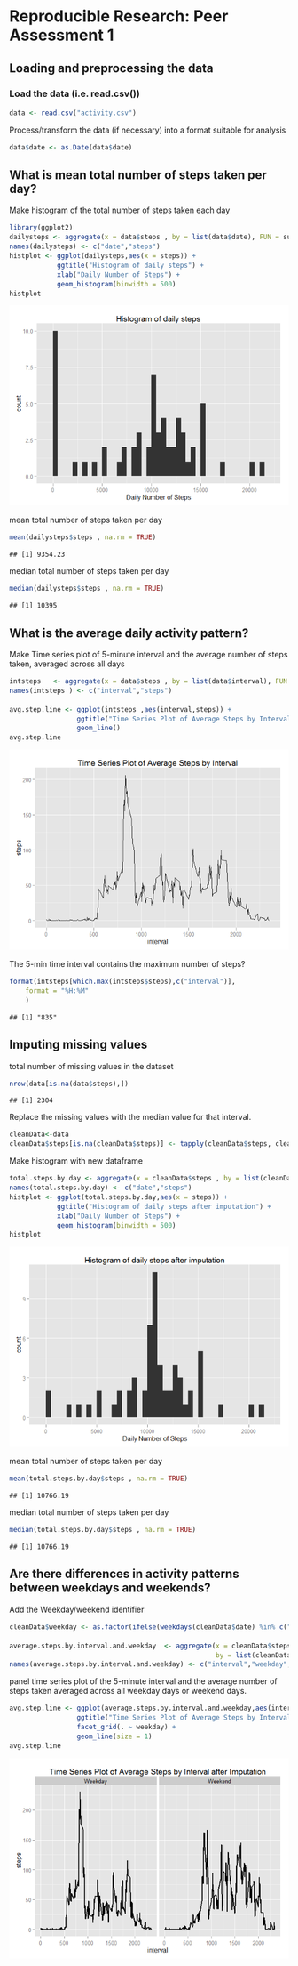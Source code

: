 # Reproducible Research: Peer Assessment 1


## Loading and preprocessing the data

### Load the data (i.e. read.csv())

```r
data <- read.csv("activity.csv")
```

Process/transform the data (if necessary) into a format suitable for analysis

```r
data$date <- as.Date(data$date)
```

## What is mean total number of steps taken per day?
Make histogram of the total number of steps taken each day

```r
library(ggplot2)
dailysteps <- aggregate(x = data$steps , by = list(data$date), FUN = sum ,na.rm=TRUE)
names(dailysteps) <- c("date","steps")
histplot <- ggplot(dailysteps,aes(x = steps)) +
            ggtitle("Histogram of daily steps") +
            xlab("Daily Number of Steps") +
            geom_histogram(binwidth = 500)
histplot
```

![](PA1_template_files/figure-html/unnamed-chunk-3-1.png) 

mean total number of steps taken per day

```r
mean(dailysteps$steps , na.rm = TRUE)
```

```
## [1] 9354.23
```

median total number of steps taken per day

```r
median(dailysteps$steps , na.rm = TRUE)
```

```
## [1] 10395
```

## What is the average daily activity pattern?
Make Time series plot of 5-minute interval and the average number of steps taken, averaged across all days

```r
intsteps   <- aggregate(x = data$steps , by = list(data$interval), FUN = mean ,na.rm=TRUE)
names(intsteps ) <- c("interval","steps")

avg.step.line <- ggplot(intsteps ,aes(interval,steps)) +
                 ggtitle("Time Series Plot of Average Steps by Interval") +
                 geom_line()
avg.step.line  
```

![](PA1_template_files/figure-html/unnamed-chunk-6-1.png) 

The 5-min time interval contains the maximum number of steps?

```r
format(intsteps[which.max(intsteps$steps),c("interval")], 
    format = "%H:%M"
    )
```

```
## [1] "835"
```
## Imputing missing values

total number of missing values in the dataset

```r
nrow(data[is.na(data$steps),])
```

```
## [1] 2304
```

Replace the missing values with the median value for that interval.

```r
cleanData<-data
cleanData$steps[is.na(cleanData$steps)] <- tapply(cleanData$steps, cleanData$interval, mean, na.rm = TRUE)
```

Make histogram with new dataframe

```r
total.steps.by.day <- aggregate(x = cleanData$steps , by = list(cleanData$date), FUN = sum ,na.rm=TRUE)
names(total.steps.by.day) <- c("date","steps")
histplot <- ggplot(total.steps.by.day,aes(x = steps)) +
            ggtitle("Histogram of daily steps after imputation") +
            xlab("Daily Number of Steps") +
            geom_histogram(binwidth = 500)
histplot 
```

![](PA1_template_files/figure-html/unnamed-chunk-10-1.png) 

mean total number of steps taken per day

```r
mean(total.steps.by.day$steps , na.rm = TRUE)
```

```
## [1] 10766.19
```
median total number of steps taken per day

```r
median(total.steps.by.day$steps , na.rm = TRUE)
```

```
## [1] 10766.19
```
## Are there differences in activity patterns between weekdays and weekends?
Add the Weekday/weekend identifier

```r
cleanData$weekday <- as.factor(ifelse(weekdays(cleanData$date) %in% c("Saturday","Sunday"), "Weekend", "Weekday")) 

average.steps.by.interval.and.weekday  <- aggregate(x = cleanData$steps , 
                                                    by = list(cleanData$interval,cleanData$weekday), FUN = mean ,na.rm=TRUE)
names(average.steps.by.interval.and.weekday) <- c("interval","weekday","steps")
```
panel time series plot of the 5-minute interval and the average number of steps taken 
averaged across all weekday days or weekend days.

```r
avg.step.line <- ggplot(average.steps.by.interval.and.weekday,aes(interval,steps)) +
                 ggtitle("Time Series Plot of Average Steps by Interval after Imputation") +
                 facet_grid(. ~ weekday) +
                 geom_line(size = 1)
avg.step.line  
```

![](PA1_template_files/figure-html/unnamed-chunk-14-1.png) 
